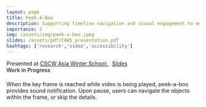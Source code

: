 ```yaml
---
layout: page
title: Peek-A-Boo
description: Supporting timeline navigation and visual engagement to enhance the information seeking experience of videos for blind and low visioned people
importance: 2
img: /assets/img/peek-a-boo.jpeg
slides: /assets/pdf/CAWS_presentation.pdf
hashtags: ['research','video','accessibility']
---
```


<div class="row ml-1 mr-1 mb-3 p-0">
    <div class="col-md-0">
        <span>Presented at</span>
        <a href="https://cscwaws2020.github.io" target="_blank"> CSCW Asia Winter School: </a>
        &nbsp;
        <a href="https://minahuh.com/assets/pdf/CAWS_presentation.pdf" target="_blank">   <i class="fas fa-chalkboard"></i> Slides</a>
    </div>
</div>

<div  style="display: flex; justify-content: space-between; font-weight: 500; margin-bottom: 20px"> 
    <span>Work in Progress</span>
</div>

<div class="row justify-content-md-center">
    <div class="col-sm-6 justify-content-md-center">
        <img class="img-fluid rounded z-depth-1" src="{{ '/assets/img/peek-a-boo.jpeg' | relative_url }}" alt="" title="Flow of how SinkDaT detects and translate Sin-Ko words"/>
    </div>
</div>
<div class="caption">
    When the key frame is reached while video is being played, peek-a-boo provides sound notification. Upon pause, users can navigate the objects within the frame, or skip the details.
</div>
